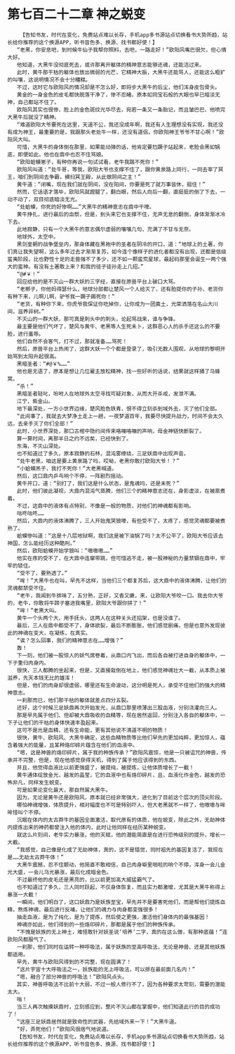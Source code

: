 # 第七百二十二章 神之蜕变
        【告知书友，时代在变化，免费站点难以长存，手机app多书源站点切换看书大势所趋，站长给你推荐的这个换源APP，听书音色多、换源、找书都好使！】
       “老黑，你安息吧，到时候牛仙子我帮你照料，去吧，一路走好！”欧阳风嘴巴很欠，但心情大好。
       他知道，大黑牛没彻底死去，或许那离开躯体的精神意志能够还魂，还能活过来。
       此时，黄牛那干枯的躯体也放出微弱的光芒，它精神大振，大黑牛还能骂人，还能这么粗犷的叫嚷，这说明情况不会十分糟糕。
       不过，这时它与欧阳风的情况却是不怎么好，即将步大黑牛的后尘，他们浑身皮包骨头。
       黄金的一身金色的皮毛都快脱落干净了，惨不忍睹，原本如同宝石般的大眼也早已暗淡无神，自己都站不住了。
       欧阳风其实也很惨，脸上的金色斑纹光华尽去，宛若一条又一条胎记，而且皱巴巴，他喷完大黑牛后就没了精神。
       “难道欧阳大爷要死在这里，天道不公，我还没成年啊，我还有人生理想没有实现，我还没有成为神王，最重要的是，我跟那头老处牛一样，还没有道侣，你欧阳神王爷爷不甘心啊！”欧阳风大叫。
       可惜，大黑牛的身体倒在那里，如果能动弹的话，他肯定要尥蹶子站起来，老脸会黑如锅底，即便如此，他也在鼎中也忍不住骂娘。
       “欧阳蛤蟆崽子，有种你再说一句试试看，老牛我踹不死你！”
       欧阳风叫道：“处牛哥，等我，欧阳大爷也支撑不住了，跟你黄泉路上同行，一同去宰了冥王，咱们到阴间去争霸，横扫冥王殿，从此做阴间之主！”
       黄牛道：“闭嘴，现在我们就在阴间，没在阳间，你要是死了就万事皆休，挺住！”
       然而，它话语才落毕，欧阳风就蹬腿了，翻白眼，然后人向后一翻，直挺挺的倒了下去，一动不动了，双目彻底暗淡无光。
       “处蛤蟆，你死的好惨啊……”大黑牛的精神意志在鼎中干嚎。
       黄牛挣扎，进行最后的血祭，但是，到头来它也支撑不住，无声无息的翻倒，身体渐渐冰冷下去。
       此地寂静，只有一个大黑牛的意志偶尔虚弱的嚷嚷几句，充满了不甘与无奈。
       地球外，太空中。
       黑剑皇朝的战争堡垒内，那身体藏在黑袍中的圣者在阴冷的开口，道：“地球上的土著，你们真让我失望啊，这么多年过去才渐渐复苏，如今连个像样子的进化者都没有出现，还都是低级蛮夷阶段，比也野性十足的走兽强不了多少，还不如一颗蛮荒星球，最起码那里会诞生一两个强大的蛮神。有没有土著敢上来？和我的徒子徒孙走上几招。”
       “@#￥！”
       回应给他的是不灭山一群大妖的三字经，直接在原兽平台上破口大骂。
       “老梆子，你他妈得瑟什么，地球分部都让楚风一个人给灭了，还有脸提你的子孙，老货你有种下来，儿啊儿啊，驴爷我一蹶子踢死你！”
       “老货，有种你下来，你虎爷我保证你吃掉你，让你成为一团粪土，光荣洒落在名山大川间，滋养异树。”
       不灭山的一群大妖，那可真是刺头中的刺头，论起骂战来，谁与争锋。
       最主要是他们气坏了，楚风与黄牛、老黑等人生死未卜，这群恶心人的杀手还这么的不要脸，进行羞辱。
       他们自然不会客气，打不过，那就准备……骂死！
       然后，原兽平台上热闹了，这群大妖一个个都是登录了，吸引无数人围观，从地球的黎明开始骂到太阳升起很高。
       黑暗圣者：“#@￥%……”
       他也是无语了，原本是想让几位雇主放松精神，找一些好听的话说，结果就这样捅了马蜂窝。
       “杀！”
       黑暗圣者轻叱，吩咐人在地球外太空寻找可疑对象，从而大开杀戒，发泄不满。
       江宁，紫金山。
       地下最深处，一方小世界边缘，楚风脸色铁青，恨不得立刻杀到域外去，灭了他们全部。
       “此间事了，我就去大梦净土走上一趟，一夜梦道百年，我要尽快提升战力，时间不会太久远，去亲手灭了你们全部！”
       此时，小世界深处，那口古棺中隐约间传来咯嘣咯嘣的声响，母金神链快断裂了。
       算一算时间，离那半日之约不远矣，已经快到了。
       东海，不灭山深处。
       也不知道过了多久，原本寂静的石林，混沌雾缭绕，三足妖鼎中出现声音。
       “处牛老黑，咱这是要上黄泉路了吗，哎呦，老黑你敢打欧阳大爷！？”
       “小蛤蟆羔子，我打不死你！”大老黑喊道。
       然后，这口鼎内乒乓响个不停，一阵剧烈摇动。
       黄牛开口，道：“别打了，我们这是什么状态，是鬼魂吗，还是未死？”
       此时，他们彼此凝视，大鼎内混沌气蒸腾，他们三个的精神意志还在，身影虚淡，在被蒸煮着。
       不过，这鼎中的液体有点特别，不像是一般的物质，对他们的神魂都有影响。
       咕咚咕咚……
       然后，大鼎内的液体沸腾了，三人开始鬼哭狼嚎，有些受不了，太疼了，感觉灵魂都要被煮熟了。
       蛤蟆惨叫道：“这是十八层地狱啊，我们这是被下油锅了吗？太不公平了，欧阳大爷应该去神国，怎么能经历这种酷刑。”
       然后，欧阳蛤蟆开始学狼叫：“嗷嗷嗷……”
       他实在疼的受不了，在大鼎中连窜带跳，但可惜逃不走，被一股神秘的力量禁锢在鼎中，牢牢的锁住。
       “受不了，要熟透了。”
       “哞！”大黑牛也在叫，早先不这样，当他们三个都复苏后，这大鼎中的液体沸腾，让他们的灵魂都禁受不住。
       “老牛，我闻到牛排味了，五分熟，正好，又香又嫩，来，让欧阳大爷咬一口。我去你大爷的，老牛，你敢将牛蹄子塞进我嘴里，欧阳大爷跟你拼了！”
       “哞！”老黑大叫。
       黄牛一个头两个大，用手抚头，这两人在这种关头还掐架，也是没谁了。
       最后，三人在鼎中都受不了，身体欲裂，最后不断膨胀，他们感觉剧痛，但是也意外发现彼此的神魂在变大，在凝练，在真实。
       “诶？怎么回事，我们的精神意志在……增强？”
       轰！
       下一刻，他们被一股惊人的妖气席卷着，从鼎口内飞出，而后各自被打进自身的躯体中，一下子重归肉身内。
       很快，三人都腾的坐起来，但是，又直接栽倒在地上，他们感觉神魂壮大一截，从本质上被滋养，先天本钱无比的雄浑！
       但是，他们的肉身却很虚弱，哪里还有生命波动，这分明是死人，承受不住他们的强大的精神意志。
       一刹那而已，他们那干枯的躯体就差点四分五裂。
       还好，这个时候三足妖鼎再次开始发光，从鼎口那里喷薄出三股血液，分别浇灌向三人。
       那是早先属于他们、但却被大鼎吸收的血精等，现在居然返回，分别注入各自的躯体中，一下子让他们的干枯的身体快速丰盈起来。
       这可不是光是血精，还有生命能，更有其他说不清道不明的物质！
       很快，黄牛、欧阳风、大黑牛确定，这些血精物质等比他们早先的更加纯粹，更加惊人，蕴含着强大的能量，且某种烙印碎片蕴含在他们的血液中。
       “嗯，这是神兽的烙印碎片，属于我的种族传承？”欧阳风震惊，他是一只被诅咒的神兽，传承并不完整，但是，现在他感觉获得天机，得到了属于他应该得到的东西。
       并且，他觉得血液比以前更强盛了，被提纯，被提炼，让他体质增长了一截！
       黄牛通体绽放金光，越发的晶莹，它的血液中也有烙印碎片，且，血液化作金色，越发的恐怖非凡，同样发生蜕变。
       可是如果论变化最大，那自然属大黑牛。
       因为，无论是黄牛还是欧阳风，原本就已经非常强大，进化到了目前这个层次的顶尖阶段。
       哪怕神魂增强，体质提升，相对幅度也不可是特别吓人，但大老黑就不一样了，他嗷嗷与哞哞怪叫个不停。
       沉眠在体内的太古莽牛的基因全面激活，取代原有的体质，他在蜕变，除此之外，无劫神体内提炼出来的神药都曾注入他的体内，此时让他同样在经历某种蜕变。
       就这么片刻间，老牛实力暴涨，他的天赋，他的潜能简直是在进行恐怖级别的提升，增长一大截。
       “我感觉，自己像是化成了无劫神体，真的，这不是错觉，同时祖先的基因复活了，我现在是……无劫太古莽牛体！”
       大黑牛震撼，忍不住颤动，他简直不敢相信，自己肉身噼里啪啦的响个不停，浑身一会儿金光大盛，一会儿乌光暴涨，最后化成暗金色。
       不过最终他的皮毛还是黑亮的，比以前更加高大威猛霸气了。
       也不知道过了多久，三人同时跃起，不仅身体恢复，而且实力都激增，尤其是大黑牛称得上暴涨一大截！
       一瞬间，他们明白了，这口妖鼎乃是妖族至宝，早先并不是要害死他们，而是帮他们提炼血精，熬炼神魂，最后进行反哺，让他们的魂力与肉身都变强很多！
       抽走血液，是为了纯化，是为了提炼，然后使之更强，激活他们身体内的最强基因！
       神魂亦如此，他们得到的一些烙印碎片，那都是属于他们的种族传承。
       “不愧是妖族的无上神土，难怪敢针对妖圣说‘培养’二字，真的在这么做，有那种底蕴！”连欧阳风都服气了。
       一刹那，他们同时在运转一种呼吸法，属于妖族的至高呼吸法，无论是神兽、还是其他妖族都适用。
       早先，黄牛与欧阳风得到的不完整，现在圆满了！
       “这片宇宙十大呼吸法之一，妖族能的无上呼吸法，可以排在最前面几名内！”
       “嗯，融合了部分神兽的呼吸法！”欧阳风点头。
       其实，神兽呼吸法不比前十大弱，不过一般人修行不了，因为各种要求太苛刻，需要的潜能太大。
       嗡！
       当三人再次触摸妖鼎时，立刻感应到，整片不灭山都在掌握中，他们知道此行的目的成功了！
       “这座三足妖鼎居然就是致命性的武器，先给域外来一下！”大黑牛道。
       “好，弄死他们！”欧阳风很痞气地说道。
       【告知书友，时代在变化，免费站点难以长存，手机app多书源站点切换看书大势所趋，站长给你推荐的这个换源APP，听书音色多、换源、找书都好使！】